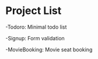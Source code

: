 # Project List

-Todoro: Minimal todo list

-Signup: Form validation

-MovieBooking: Movie seat booking
